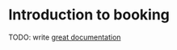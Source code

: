 # Introduction to booking

TODO: write [great documentation](http://jacobian.org/writing/what-to-write/)
